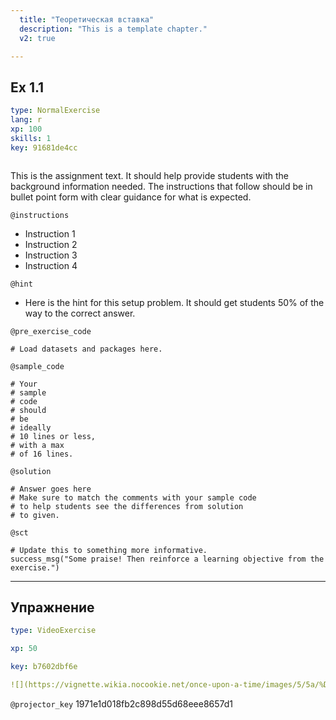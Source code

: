 ```yaml
---
  title: "Теоретическая вставка"
  description: "This is a template chapter."
  v2: true

---
```

## Ex 1.1

```yaml
type: NormalExercise
lang: r
xp: 100
skills: 1
key: 91681de4cc



```

This is the assignment text. It should help provide students with the background information needed.
The instructions that follow should be in bullet point form with clear guidance for what is expected.

`@instructions`
- Instruction 1
- Instruction 2
- Instruction 3
- Instruction 4

`@hint`
- Here is the hint for this setup problem. It should get students 50% of the way to the correct answer.

`@pre_exercise_code`
```{r}
# Load datasets and packages here.
```
`@sample_code`
```{r}
# Your
# sample
# code
# should
# be
# ideally
# 10 lines or less,
# with a max
# of 16 lines.
```
`@solution`
```{r}
# Answer goes here
# Make sure to match the comments with your sample code
# to help students see the differences from solution
# to given.
```
`@sct`
```{r}
# Update this to something more informative.
success_msg("Some praise! Then reinforce a learning objective from the exercise.")
```





---
## Упражнение

```yaml
type: VideoExercise

xp: 50

key: b7602dbf6e

![](https://vignette.wikia.nocookie.net/once-upon-a-time/images/5/5a/%D0%9A%D0%B5%D0%B9%D1%81%D0%B8%D0%A0%D0%BE%D0%BB.jpg/revision/latest?cb=20151212171755&path-prefix=ru)

```

`@projector_key`
1971e1d018fb2c898d55d68eee8657d1